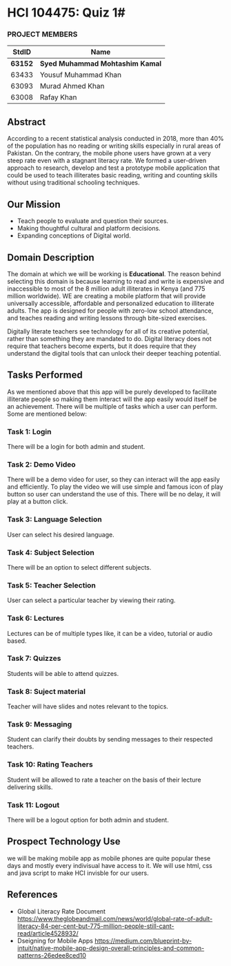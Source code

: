 # HCI 104475: Quiz 1#
### PROJECT MEMBERS ###
StdID | Name
------------ | -------------
**63152** | **Syed Muhammad Mohtashim Kamal** <!--this is the group leader in bold-->
63433 | Yousuf Muhammad Khan
63093 | Murad Ahmed Khan
63008 | Rafay Khan
<!-- Replace name and student ids with acutally group member names and ids-->
## Abstract ##
According to a recent statistical analysis conducted in 2018, more than 40% of the population has no reading or writing skills especially in rural areas of Pakistan. On the contrary, the mobile phone users have grown at a very steep rate even with a stagnant literacy rate. We formed a user-driven approach to research, develop and test a prototype mobile application that could be used to teach illiterates basic reading, writing and counting skills without using traditional schooling techniques.

## Our Mission ##
* Teach people to evaluate and question their sources.
* Making thoughtful cultural and platform decisions.
* Expanding conceptions of Digital world.


## Domain Description ##
The domain at which we will be working is **Educational**. The reason behind selecting this domain is because learning to read and write is expensive and inaccessible to most of the 8 million adult illiterates in Kenya (and 775 million worldwide). WE are creating a mobile platform that will provide universally accessible, affordable and personalized education to illiterate adults. The app is designed for people with zero-low school attendance, and teaches reading and writing lessons through bite-sized exercises.

Digitally literate teachers see technology for all of its creative potential, rather than something they are mandated to do. Digital literacy does not require that teachers become experts, but it does require that they understand the digital tools that can unlock their deeper teaching potential.


## Tasks Performed ##
As we mentioned above that this app will be purely developed to facilitate illiterate people so making them interact will the app easily would itself be an achievement. There will be multiple of tasks which a user can perform. Some are mentioned below: 

### Task 1: Login ###
There will be a login for both admin and student.
 ### Task 2: Demo Video ###
There will be a demo video for user, so they can interact will the app easily and efficiently. To play the video we will use simple and famous icon of play button so user can understand the use of this. There will be no delay, it will play at a button click.
### Task 3: Language Selection ###
User can select his desired language.
### Task 4: Subject Selection ###
There will be an option to select different subjects.
### Task 5: Teacher Selection ###
User can select a particular teacher by viewing their rating.
### Task 6: Lectures ###
Lectures can be of multiple types like, it can be a video, tutorial or audio based.
### Task 7: Quizzes ###
Students will be able to attend quizzes.
### Task 8: Suject material ###
Teacher will have slides and notes relevant to the topics.
### Task 9: Messaging ###
Student can clarify their doubts by sending messages to their respected teachers.
### Task 10: Rating Teachers ###
Student will be allowed to rate a teacher on the basis of their lecture delivering skills.
### Task 11: Logout ###
There will be a logout option for both admin and student.
## Prospect Technology Use ##
we will be making mobile app as mobile phones are quite popular these days and mostly every indivisual have access to it. We will use html, css and java script to make HCI invisble for our users.

## References ##
- Global Literacy Rate Document https://www.theglobeandmail.com/news/world/global-rate-of-adult-literacy-84-per-cent-but-775-million-people-still-cant-read/article4528932/
- Dseigning for Mobile Apps https://medium.com/blueprint-by-intuit/native-mobile-app-design-overall-principles-and-common-patterns-26edee8ced10

